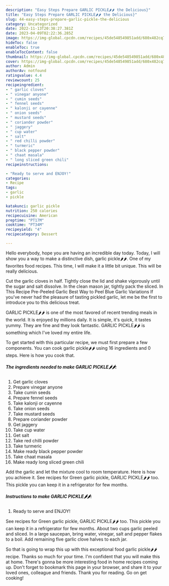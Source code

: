 ```yaml
---
description: "Easy Steps Prepare GARLIC PICKLE🌶🌶 the Delicious}"
title: "Easy Steps Prepare GARLIC PICKLE🌶🌶 the Delicious}"
slug: 44-easy-steps-prepare-garlic-pickle-the-delicious
category: Uncategorized
date: 2022-11-13T20:38:27.381Z
date: 2023-04-09T02:22:36.285Z
image: https://img-global.cpcdn.com/recipes/45de548549851add/680x482cq70/garlic-pickle-recipe-main-photo.jpg
hideToc: false
enableToc: true
enableTocContent: false
thumbnail: https://img-global.cpcdn.com/recipes/45de548549851add/680x482cq70/garlic-pickle-recipe-main-photo.jpg
cover: https://img-global.cpcdn.com/recipes/45de548549851add/680x482cq70/garlic-pickle-recipe-main-photo.jpg
author: Admin
authorAv: notfound
ratingvalue: 4.4
reviewcount: 25
recipeingredient:
- " garlic cloves"
- " vinegar anyone"
- " cumin seeds"
- " fennel seeds"
- " kalonji or cayenne"
- " onion seeds"
- " mustard seeds"
- " coriander powder"
- " jaggery"
- " cup water"
- " salt"
- " red chilli powder"
- " turmeric"
- " black pepper powder"
- " chaat masala"
- " long sliced green chili"
recipeinstructions:

- "Ready to serve and ENJOY!"
categories:
- Recipe
tags:
- garlic
- pickle

katakunci: garlic pickle 
nutrition: 250 calories
recipecuisine: American
preptime: "PT17M"
cooktime: "PT34M"
recipeyield: "4"
recipecategory: Dessert

---
```



Hello everybody, hope you are having an incredible day today. Today, I will show you a way to make a distinctive dish, garlic pickle🌶🌶. One of my favorites food recipes. This time, I will make it a little bit unique. This will be really delicious.

Cut the garlic cloves in half. Tightly close the lid and shake vigorously until the sugar and salt dissolve. In the clean mason jar, tightly pack the sliced. In This Recipe Pre-Peeled Garlic Best Way to Peel Blue Garlic Variations If you&#39;ve never had the pleasure of tasting pickled garlic, let me be the first to introduce you to this delicious treat.

GARLIC PICKLE🌶🌶 is one of the most favored of recent trending meals in the world. It is enjoyed by millions daily. It is simple, it's quick, it tastes yummy. They are fine and they look fantastic. GARLIC PICKLE🌶🌶 is something which I've loved my entire life.


To get started with this particular recipe, we must first prepare a few components. You can cook garlic pickle🌶🌶 using 16 ingredients and 0 steps. Here is how you cook that.

<!--inarticleads1-->

##### The ingredients needed to make GARLIC PICKLE🌶🌶:

1. Get  garlic cloves
1. Prepare  vinegar anyone
1. Take  cumin seeds
1. Prepare  fennel seeds
1. Take  kalonji or cayenne
1. Take  onion seeds
1. Take  mustard seeds
1. Prepare  coriander powder
1. Get  jaggery
1. Take  cup water
1. Get  salt
1. Take  red chilli powder
1. Take  turmeric
1. Make ready  black pepper powder
1. Take  chaat masala
1. Make ready  long sliced green chili


Add the garlic and let the mixture cool to room temperature. Here is how you achieve it. See recipes for Green garlic pickle, GARLIC PICKLE🌶🌶 too. This pickle you can keep it in a refrigerator for few months. 

<!--inarticleads2-->

##### Instructions to make GARLIC PICKLE🌶🌶:


1. Ready to serve and ENJOY!

See recipes for Green garlic pickle, GARLIC PICKLE🌶🌶 too. This pickle you can keep it in a refrigerator for few months. About two cups garlic peeled and sliced. In a large saucepan, bring water, vinegar, salt and pepper flakes to a boil. Add remaining five garlic clove halves to each jar. 

So that is going to wrap this up with this exceptional food garlic pickle🌶🌶 recipe. Thanks so much for your time. I'm confident that you will make this at home. There's gonna be more interesting food in home recipes coming up. Don't forget to bookmark this page in your browser, and share it to your loved ones, colleague and friends. Thank you for reading. Go on get cooking!

